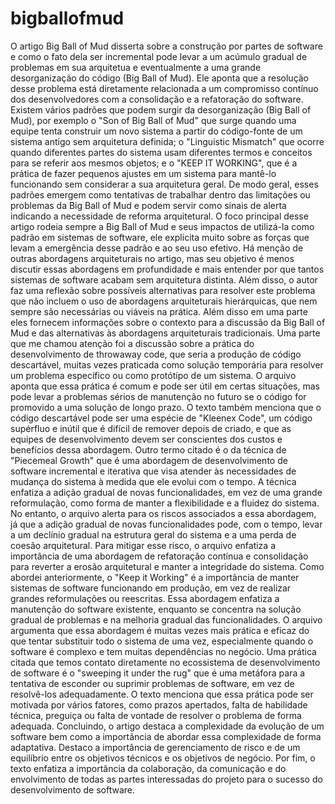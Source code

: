 # bigballofmud
O artigo Big Ball of Mud disserta sobre a construção por partes de software e como o fato dela ser incremental pode levar a um acúmulo gradual de problemas em sua arquitetua e eventualmente a uma grande desorganização do código (Big Ball of Mud). Ele aponta que a resolução desse problema está diretamente relacionada a um compromisso contínuo dos desenvolvedores com a consolidação e a refatoração do software. Existem vários padrões que podem surgir da desorganização (Big Ball of Mud), por exemplo o "Son of Big Ball of Mud" que surge quando uma equipe tenta construir um novo sistema a partir do código-fonte de um sistema antigo sem arquitetura definida; o "Linguistic Mismatch" que ocorre quando diferentes partes do sistema usam diferentes termos e conceitos para se referir aos mesmos objetos; e o "KEEP IT WORKING", que é a prática de fazer pequenos ajustes em um sistema para mantê-lo funcionando sem considerar a sua arquitetura geral. De modo geral, esses padrões emergem como tentativas de trabalhar dentro das limitações ou problemas da Big Ball of Mud e podem servir como sinais de alerta indicando a necessidade de reforma arquitetural. O foco principal desse artigo rodeia sempre a Big Ball of Mud e seus impactos de utilizá-la como padrão em sistemas de software, ele explicita muito sobre as forças que levam a emergência desse padrão e ao seu uso efetivo. Há menção de outras abordagens arquiteturais no artigo, mas seu objetivo é menos discutir essas abordagens em profundidade e mais entender por que tantos sistemas de software acabam sem arquitetura distinta. Além disso, o autor faz uma reflexão sobre possíveis alternativas para resolver este problema que não incluem o uso de abordagens arquiteturais hierárquicas, que nem sempre são necessárias ou viáveis na prática. Além disso em uma parte eles fornecem informações sobre o contexto para a discussão da Big Ball of Mud e das alternativas às abordagens arquiteturais tradicionais. Uma parte que me chamou atenção foi a discussão sobre a prática do desenvolvimento de throwaway code, que seria a produção de código descartável, muitas vezes praticada como solução temporária para resolver um problema específico ou como protótipo de um sistema. O arquivo aponta que essa prática é comum e pode ser útil em certas situações, mas pode levar a problemas sérios de manutenção no futuro se o código for promovido a uma solução de longo prazo. O texto também menciona que o código descartável pode ser uma espécie de "Kleenex Code", um código supérfluo e inútil que é difícil de remover depois de criado, e que as equipes de desenvolvimento devem ser conscientes dos custos e benefícios dessa abordagem. Outro termo citado é o da técnica de "Piecemeal Growth" que é uma abordagem de desenvolvimento de software incremental e iterativa que visa atender às necessidades de mudança do sistema à medida que ele evolui com o tempo. A técnica enfatiza a adição gradual de novas funcionalidades, em vez de uma grande reformulação, como forma de manter a flexibilidade e a fluidez do sistema. No entanto, o arquivo alerta para os riscos associados a essa abordagem, já que a adição gradual de novas funcionalidades pode, com o tempo, levar a um declínio gradual na estrutura geral do sistema e a uma perda de coesão arquitetural. Para mitigar esse risco, o arquivo enfatiza a importância de uma abordagem de refatoração contínua e consolidação para reverter a erosão arquitetural e manter a integridade do sistema. Como abordei anteriormente, o "Keep it Working" é a importância de manter sistemas de software funcionando em produção, em vez de realizar grandes reformulações ou reescritas. Essa abordagem enfatiza a manutenção do software existente, enquanto se concentra na solução gradual de problemas e na melhoria gradual das funcionalidades. O arquivo argumenta que essa abordagem é muitas vezes mais prática e eficaz do que tentar substituir todo o sistema de uma vez, especialmente quando o software é complexo e tem muitas dependências no negócio. Uma prática citada que temos contato diretamente no ecossistema de desenvolvimento de software é o "sweeping it under the rug" que é uma metáfora para a tentativa de esconder ou suprimir problemas de software, em vez de resolvê-los adequadamente. O texto menciona que essa prática pode ser motivada por vários fatores, como prazos apertados, falta de habilidade técnica, preguiça ou falta de vontade de resolver o problema de forma adequada. Concluindo, o artigo destaca a complexidade da evolução de um software bem como a importância de abordar essa complexidade de forma adaptativa. Destaco a importância de gerenciamento de risco e de um equilíbrio entre os objetivos técnicos e os objetivos de negócio. Por fim, o texto enfatiza a importância da colaboração, da comunicação e do envolvimento de todas as partes interessadas do projeto para o sucesso do desenvolvimento de software.
